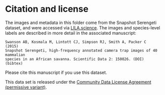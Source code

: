 # Citation and license

The images and metadata in this folder come from the Snapshot Serengeti dataset,
and were accessed via [LILA.science](http://lila.science/datasets/snapshot-serengeti).
The images and species-level labels are described in more detail in the
associated manuscript:

```
Swanson AB, Kosmala M, Lintott CJ, Simpson RJ, Smith A, Packer C (2015)
Snapshot Serengeti, high-frequency annotated camera trap images of 40 mammalian
species in an African savanna. Scientific Data 2: 150026. (DOI) (bibtex)
```

Please cite this manuscript if you use this dataset.

This data set is released under the
[Community Data License Agreement (permissive variant)](https://cdla.io/permissive-1-0/).
